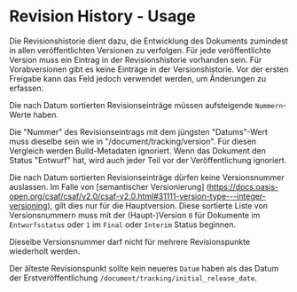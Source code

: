 # Revision History - Usage

Die Revisionshistorie dient dazu, die Entwicklung des Dokuments zumindest in allen veröffentlichten Versionen zu verfolgen.
Für jede veröffentlichte Version muss ein Eintrag in der Revisionshistorie vorhanden sein.
Für Vorabversionen gibt es keine Einträge in der Versionshistorie. Vor der ersten Freigabe kann das Feld jedoch verwendet werden, um Änderungen zu erfassen.

Die nach Datum sortierten Revisionseinträge müssen aufsteigende `Nummern`-Werte haben.

Die "Nummer" des Revisionseintrags mit dem jüngsten "Datums"-Wert muss dieselbe sein wie in "/document/tracking/version".
Für diesen Vergleich werden Build-Metadaten ignoriert.
Wenn das Dokument den Status "Entwurf" hat, wird auch jeder Teil vor der Veröffentlichung ignoriert.

Die nach Datum sortierten Revisionseinträge dürfen keine Versionsnummer auslassen.
Im Falle von [semantischer Versionierung] (https://docs.oasis-open.org/csaf/csaf/v2.0/csaf-v2.0.html#31111-version-type---integer-versioning),
gilt dies nur für die Hauptversion.
Diese sortierte Liste von Versionsnummern muss mit der (Haupt-)Version `0` für Dokumente im `Entwurfsstatus` oder `1` im `Final` oder `Interim` Status beginnen.

Dieselbe Versionsnummer darf nicht für mehrere Revisionspunkte wiederholt werden.

Der älteste Revisionspunkt sollte kein neueres `Datum` haben als das Datum der Erstveröffentlichung `/document/tracking/initial_release_date`.
